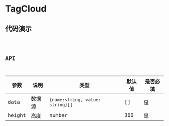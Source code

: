 # TagCloud

## 代码演示

<code src="../../../src/components/Charts/TagCloud/demo/basic.tsx" />

## API

| 参数   | 说明   | 类型                             | 默认值 | 是否必填 |
| ------ | ------ | -------------------------------- | ------ | -------- |
| data   | 数据源 | `{name:string, value: string}[]` | []     | 是       |
| height | 高度   | number                           | 300    | 是       |
